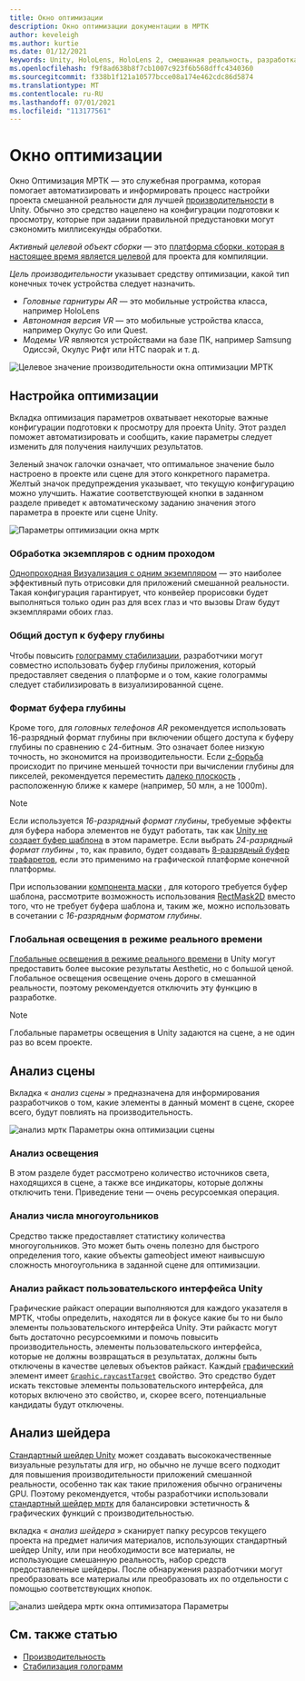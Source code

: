 ```yaml
---
title: Окно оптимизации
description: Окно оптимизации документации в МРТК
author: keveleigh
ms.author: kurtie
ms.date: 01/12/2021
keywords: Unity, HoloLens, HoloLens 2, смешанная реальность, разработка, MRTK
ms.openlocfilehash: f9f8ad638b8f7cb1007c923f6b568dffc4340360
ms.sourcegitcommit: f338b1f121a10577bcce08a174e462cdc86d5874
ms.translationtype: MT
ms.contentlocale: ru-RU
ms.lasthandoff: 07/01/2021
ms.locfileid: "113177561"
---
```

# <a name="optimize-window"></a>Окно оптимизации

Окно Оптимизация МРТК — это служебная программа, которая помогает автоматизировать и информировать процесс настройки проекта смешанной реальности для лучшей [производительности](../../performance/perf-getting-started.md) в Unity. Обычно это средство нацелено на конфигурации подготовки к просмотру, которые при задании правильной предустановки могут сэкономить миллисекунды обработки.

*Активный целевой объект сборки* — это [платформа сборки, которая в настоящее время является целевой](https://docs.unity3d.com/Manual/BuildSettings.html) для проекта для компиляции.

*Цель производительности* указывает средству оптимизации, какой тип конечных точек устройства следует назначить.

- *Головные гарнитуры AR* — это мобильные устройства класса, например HoloLens
- *Автономная версия VR* — это мобильные устройства класса, например Окулус Go или Quest.
- *Модемы VR* являются устройствами на базе ПК, например Samsung Одиссэй, Окулус Рифт или HTC naopak и т. д.

![Целевое значение производительности окна оптимизации МРТК](../images/performance/OptimizeWindowPerformanceTarget.jpg)

## <a name="setting-optimizations"></a>Настройка оптимизации

Вкладка оптимизация параметров охватывает некоторые важные конфигурации подготовки к просмотру для проекта Unity. Этот раздел поможет автоматизировать и сообщить, какие параметры следует изменить для получения наилучших результатов.

Зеленый значок галочки означает, что оптимальное значение было настроено в проекте или сцене для этого конкретного параметра. Желтый значок предупреждения указывает, что текущую конфигурацию можно улучшить. Нажатие соответствующей кнопки в заданном разделе приведет к автоматическому заданию значения этого параметра в проекте или сцене Unity.

![Параметры оптимизации окна мртк](../images/performance/OptimizeWindow_Settings.png)

### <a name="single-pass-instanced-rendering"></a>Обработка экземпляров с одним проходом

[Однопроходная Визуализация с одним экземпляром](https://docs.unity3d.com/Manual/SinglePassInstancing.html) — это наиболее эффективный путь отрисовки для приложений смешанной реальности. Такая конфигурация гарантирует, что конвейер прорисовки будет выполняться только один раз для всех глаз и что вызовы Draw будут экземплярами обоих глаз.

### <a name="depth-buffer-sharing"></a>Общий доступ к буферу глубины

Чтобы повысить [голограмму стабилизации](../../performance/hologram-Stabilization.md), разработчики могут совместно использовать буфер глубины приложения, который предоставляет сведения о платформе и о том, какие голограммы следует стабилизировать в визуализированной сцене.

### <a name="depth-buffer-format"></a>Формат буфера глубины

Кроме того, для *головных телефонов AR* рекомендуется использовать 16-разрядный формат глубины при включении общего доступа к буферу глубины по сравнению с 24-битным. Это означает более низкую точность, но экономится на производительности. Если [z-борьба](https://en.wikipedia.org/wiki/Z-fighting) происходит по причине меньшей точности при вычислении глубины для пикселей, рекомендуется переместить [далеко плоскость](https://docs.unity3d.com/Manual/class-Camera.html) , расположенную ближе к камере (например, 50 млн, а не 1000m).

> [!NOTE]
> Если используется *16-разрядный формат глубины*, требуемые эффекты для буфера набора элементов не будут работать, так как [Unity не создает буфер шаблона](https://docs.unity3d.com/ScriptReference/RenderTexture-depth.html) в этом параметре. Если выбрать *24-разрядный формат глубины* , то, как правило, будет создавать [8-разрядный буфер трафаретов](https://docs.unity3d.com/Manual/SL-Stencil.html), если это применимо на графической платформе конечной платформы.
>
> При использовании [компонента маски](https://docs.unity3d.com/Manual/script-Mask.html) , для которого требуется буфер шаблона, рассмотрите возможность использования [RectMask2D](https://docs.unity3d.com/Manual/script-RectMask2D.html) вместо того, что не требует буфера шаблона и, таким же, можно использовать в сочетании с *16-разрядным форматом глубины*.

### <a name="real-time-global-illumination"></a>Глобальная освещения в режиме реального времени

[Глобальные освещения в режиме реального времени](https://docs.unity3d.com/Manual/GIIntro.html) в Unity могут предоставить более высокие результаты Aesthetic, но с большой ценой. Глобальное освещения освещение очень дорого в смешанной реальности, поэтому рекомендуется отключить эту функцию в разработке.

> [!NOTE]
> Глобальные параметры освещения в Unity задаются на сцене, а не один раз во всем проекте.

## <a name="scene-analysis"></a>Анализ сцены

Вкладка « *анализ сцены* » предназначена для информирования разработчиков о том, какие элементы в данный момент в сцене, скорее всего, будут повлиять на производительность.

![анализ мртк Параметры окна оптимизации сцены](../images/performance/OptimizeWindow_SceneAnalysis.png)

### <a name="lighting-analysis"></a>Анализ освещения

В этом разделе будет рассмотрено количество источников света, находящихся в сцене, а также все индикаторы, которые должны отключить тени. Приведение тени — очень ресурсоемкая операция.

### <a name="polygon-count-analysis"></a>Анализ числа многоугольников

Средство также предоставляет статистику количества многоугольников. Это может быть очень полезно для быстрого определения того, какие объекты gameobject имеют наивысшую сложность многоугольника в заданной сцене для оптимизации.

### <a name="unity-ui-raycast-analysis"></a>Анализ райкаст пользовательского интерфейса Unity

Графические райкаст операции выполняются для каждого указателя в МРТК, чтобы определить, находятся ли в фокусе какие бы то ни было элементы пользовательского интерфейса Unity. Эти райкастс могут быть достаточно ресурсоемкими и помочь повысить производительность, элементы пользовательского интерфейса, которые не должны возвращаться в результатах, должны быть отключены в качестве целевых объектов райкаст. Каждый [графический](https://docs.unity3d.com/2018.4/Documentation/ScriptReference/UI.Graphic.html) элемент имеет [`Graphic.raycastTarget`](https://docs.unity3d.com/2018.4/Documentation/ScriptReference/UI.Graphic-raycastTarget.html) свойство. Это средство будет искать текстовые элементы пользовательского интерфейса, для которых включено это свойство, и, скорее всего, потенциальные кандидаты будут отключены.

## <a name="shader-analysis"></a>Анализ шейдера

[Стандартный шейдер Unity](https://docs.unity3d.com/Manual/shader-StandardShader.html) может создавать высококачественные визуальные результаты для игр, но обычно не лучше всего подходит для повышения производительности приложений смешанной реальности, особенно так как такие приложения обычно ограничены GPU. Поэтому рекомендуется, чтобы разработчики использовали [стандартный шейдер мртк](../rendering/mrtk-standard-shader.md) для балансировки эстетичность & графических функций с производительностью.

вкладка « *анализ шейдера* » сканирует папку ресурсов текущего проекта на предмет наличия материалов, использующих стандартный шейдер Unity, или при необходимости все материалы, не использующие смешанную реальность, набор средств предоставленные шейдеры. После обнаружения разработчики могут преобразовать все материалы или преобразовать их по отдельности с помощью соответствующих кнопок.

![анализ шейдера мртк окна оптимизатора Параметры](../images/performance/OptimizeWindow_ShaderAnalysis.png)

## <a name="see-also"></a>См. также статью

- [Производительность](../../performance/perf-getting-started.md)
- [Стабилизация голограмм](../../performance/hologram-stabilization.md)
